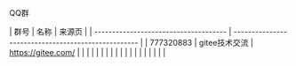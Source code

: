 QQ群

| 群号 | 名称 | 来源页 |
| ------------------------------------- | --------------------------------------------------- |
| 777320883 | gitee技术交流 | https://gitee.com/ |
| | |
| | |
| | |
| | |
| | |
| | |

